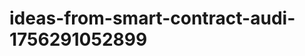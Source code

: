 # ideas-from-smart-contract-audi-1756291052899
```json [ { "title": "AI-Powered Smart Contract Vulnerability Scanner", "description": "أداة تستخدم الذكاء الاصطناعي لتحليل العقود الذكية واكتشاف الثغرات الأمنية المحتملة بشكل تلقائي.", "mvp_plan": "تطوير نموذج أولي يقوم بتحميل عقد ذكي، وتحليل الكود باستخدام خوارزميات التعلم الآلي، ثم تقديم تقرير بالثغرات المحتملة." }, { "title": "Smart Contract...
